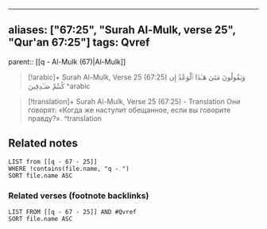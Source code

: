 
---
aliases: ["67:25", "Surah Al-Mulk, verse 25", "Qur'an 67:25"]
tags: Qvref
---

parent:: [[q - Al-Mulk (67)|Al-Mulk]]

> [!arabic]+ Surah Al-Mulk, Verse 25 (67:25)
> <span class="quran-arabic">وَيَقُولُونَ مَتَىٰ هَـٰذَا ٱلْوَعْدُ إِن كُنتُمْ صَـٰدِقِينَ</span>
^arabic

> [!translation]+ Surah Al-Mulk, Verse 25 (67:25) - Translation
> Они говорят: «Когда же наступит обещанное, если вы говорите правду?».
^translation



## Related notes
```dataview
LIST from [[q - 67 - 25]]
WHERE !contains(file.name, "q - ")
SORT file.name ASC
```

### Related verses (footnote backlinks)
```dataview
LIST FROM [[q - 67 - 25]] AND #Qvref
SORT file.name ASC
```

